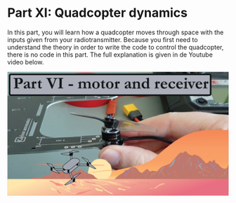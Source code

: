 # Part XI: Quadcopter dynamics

In this part, you will learn how a quadcopter moves through space with the inputs given from your radiotransmitter. Because you first need to understand the theory in order to write the code to control the quadcopter, there is no code in this part. The full explanation is given in de Youtube video below.

[![alt text](https://github.com/CarbonAeronautics/MotorControlPWM/blob/9ec30987dbbc7acd7aad8559600a6a3b1a153ff6/THUMBNAIL_YOUTUBE.png?raw=true)](https://www.youtube.com/watch?v=jO2igKp9qUk&t)

